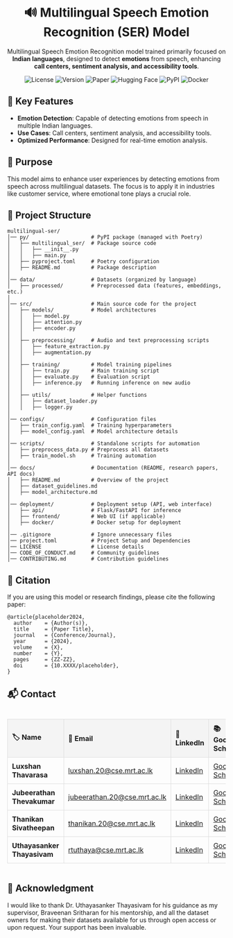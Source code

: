 <div align="center">
    <h1>🔊 Multilingual Speech Emotion Recognition (SER) Model</h1>
    <p>Multilingual Speech Emotion Recognition model trained primarily focused on <strong>Indian languages</strong>, designed to detect <strong>emotions</strong> from speech, enhancing <strong>call centers, sentiment analysis, and accessibility tools</strong>.</p>
    <a href="LICENSE" style="text-decoration: none;"><img src="https://img.shields.io/github/license/your-repo/multilingual-ser" alt="License"></a>
    <a href="#" style="text-decoration: none;"><img src="https://img.shields.io/badge/version-1.0-blue" alt="Version"></a>
    <a href="https://arxiv.org/abs/xxxxx" style="text-decoration: none;"><img src="https://img.shields.io/badge/Research-Paper-red" alt="Paper"></a>
    <a href="https://huggingface.co/your-model" style="text-decoration: none;"><img src="https://img.shields.io/badge/HuggingFace-Model-yellow?logo=huggingface" alt="Hugging Face"></a>
    <a href="https://pypi.org/project/multilingual-ser/" style="text-decoration: none;"><img src="https://img.shields.io/pypi/v/multilingual-ser?color=green&label=PyPI" alt="PyPI"></a>
    <a href="https://hub.docker.com/r/your-repo/multilingual-ser" style="text-decoration: none;"><img src="https://img.shields.io/badge/Docker-Ready-blue?logo=docker" alt="Docker"></a>
</div>

## 🚀 Key Features
- <strong>Emotion Detection</strong>: Capable of detecting emotions from speech in multiple Indian languages.
- <strong>Use Cases</strong>: Call centers, sentiment analysis, and accessibility tools.
- <strong>Optimized Performance</strong>: Designed for real-time emotion analysis.

## 🎯 Purpose
This model aims to enhance user experiences by detecting emotions from speech across multilingual datasets. The focus is to apply it in industries like customer service, where emotional tone plays a crucial role.

## 📂 Project Structure
```
multilingual-ser/
│── py/                    # PyPI package (managed with Poetry)
│   ├── multilingual_ser/  # Package source code
│   │   ├── __init__.py
│   │   ├── main.py
│   ├── pyproject.toml     # Poetry configuration
│   ├── README.md          # Package description
│
│── data/                  # Datasets (organized by language)
│   ├── processed/         # Preprocessed data (features, embeddings, etc.)
│
│── src/                   # Main source code for the project
│   ├── models/            # Model architectures
│   │   ├── model.py
│   │   ├── attention.py
│   │   ├── encoder.py 
│   │
│   ├── preprocessing/     # Audio and text preprocessing scripts
│   │   ├── feature_extraction.py
│   │   ├── augmentation.py
│   │
│   ├── training/          # Model training pipelines
│   │   ├── train.py       # Main training script
│   │   ├── evaluate.py    # Evaluation script
│   │   ├── inference.py   # Running inference on new audio
│   │
│   ├── utils/             # Helper functions
│   │   ├── dataset_loader.py
│   │   ├── logger.py
│
│── configs/               # Configuration files
│   ├── train_config.yaml  # Training hyperparameters
│   ├── model_config.yaml  # Model architecture details
│
│── scripts/               # Standalone scripts for automation
│   ├── preprocess_data.py # Preprocess all datasets
│   ├── train_model.sh     # Training automation
│
│── docs/                  # Documentation (README, research papers, API docs)
│   ├── README.md          # Overview of the project
│   ├── dataset_guidelines.md
│   ├── model_architecture.md
│
│── deployment/            # Deployment setup (API, web interface)
│   ├── api/               # Flask/FastAPI for inference
│   ├── frontend/          # Web UI (if applicable)
│   ├── docker/            # Docker setup for deployment
│
│── .gitignore             # Ignore unnecessary files
│── project.toml           # Project Setup and Dependencies
│── LICENSE                # License details
│── CODE_OF_CONDUCT.md     # Community guidelines
│── CONTRIBUTING.md        # Contribution guidelines
```

## 📜 Citation
If you are using this model or research findings, please cite the following paper:
```
@article{placeholder2024,
  author    = {Author(s)},
  title     = {Paper Title},
  journal   = {Conference/Journal},
  year      = {2024},
  volume    = {X},
  number    = {Y},
  pages     = {ZZ-ZZ},
  doi       = {10.XXXX/placeholder},
}
```

## 📬 Contact
<div style="width: 100%; overflow-x: auto;">
    <table style="width: 100%; text-align: left; border-collapse: collapse; margin-top: 20px;">
        <thead>
            <tr>
                <th style="padding: 10px; border: 1px solid #ddd; background-color: #f4f4f4;">🏷️ <strong>Name</strong></th>
                <th style="padding: 10px; border: 1px solid #ddd; background-color: #f4f4f4;">📧 <strong>Email</strong></th>
                <th style="padding: 10px; border: 1px solid #ddd; background-color: #f4f4f4;">🔗 <strong>LinkedIn</strong></th>
                <th style="padding: 10px; border: 1px solid #ddd; background-color: #f4f4f4;">📚 <strong>Google Scholar</strong></th>
            </tr>
        </thead>
        <tbody>
            <tr>
                <td style="padding: 10px; border: 1px solid #ddd;"><strong>Luxshan Thavarasa</strong></td>
                <td style="padding: 10px; border: 1px solid #ddd;"><a href="mailto:luxshan.20@cse.mrt.ac.lk">luxshan.20@cse.mrt.ac.lk</a></td>
                <td style="padding: 10px; border: 1px solid #ddd;"><a href="https://linkedin.com/in/lux-thavarasa">LinkedIn</a></td>
                <td style="padding: 10px; border: 1px solid #ddd;"><a href="https://scholar.google.com/citations?user=your-profile-link">Google Scholar</a></td>
            </tr>
            <tr>
                <td style="padding: 10px; border: 1px solid #ddd;"><strong>Jubeerathan Thevakumar</strong></td>
                <td style="padding: 10px; border: 1px solid #ddd;"><a href="mailto:jubeerathan.20@cse.mrt.ac.lk">jubeerathan.20@cse.mrt.ac.lk</a></td>
                <td style="padding: 10px; border: 1px solid #ddd;"><a href="https://lk.linkedin.com/in/jubeerathan-thevakumar-87b9b8255">LinkedIn</a></td>
                <td style="padding: 10px; border: 1px solid #ddd;"><a href="https://scholar.google.com/citations?user=your-profile-link">Google Scholar</a></td>
            </tr>
            <tr>
                <td style="padding: 10px; border: 1px solid #ddd;"><strong>Thanikan Sivatheepan</strong></td>
                <td style="padding: 10px; border: 1px solid #ddd;"><a href="mailto:thanikan.20@cse.mrt.ac.lk">thanikan.20@cse.mrt.ac.lk</a></td>
                <td style="padding: 10px; border: 1px solid #ddd;"><a href="https://lk.linkedin.com/in/sthanikan2000">LinkedIn</a></td>
                <td style="padding: 10px; border: 1px solid #ddd;"><a href="https://scholar.google.com/citations?user=your-profile-link">Google Scholar</a></td>
            </tr>
            <tr>
                <td style="padding: 10px; border: 1px solid #ddd;"><strong>Uthayasanker Thayasivam</strong></td>
                <td style="padding: 10px; border: 1px solid #ddd;"><a href="mailto:rtuthaya@cse.mrt.ac.lk">rtuthaya@cse.mrt.ac.lk</a></td>
                <td style="padding: 10px; border: 1px solid #ddd;"><a href="https://lk.linkedin.com/in/rtuthaya">LinkedIn</a></td>
                <td style="padding: 10px; border: 1px solid #ddd;"><a href="https://scholar.google.com/citations?user=your-profile-link">Google Scholar</a></td>
            </tr>
        </tbody>
    </table>
</div>

## 🙏 Acknowledgment  
I would like to thank Dr. Uthayasanker Thayasivam for his guidance as my supervisor, Braveenan Sritharan for his mentorship, and all the dataset owners for making their datasets available for us through open access or upon request. Your support has been invaluable.
